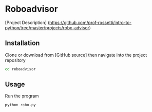 # Roboadvisor

[Project Description]
(https://github.com/prof-rossetti/intro-to-python/tree/master/projects/robo-advisor)

## Installation

Clone or download from [GitHub source] then navigate into the project repository 

```sh
cd roboadvisor
```
## Usage 

Run the program 

```py
python robo.py
```